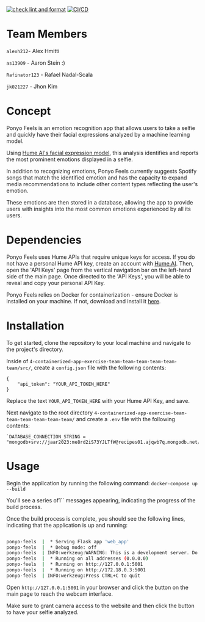[![check lint and format](https://github.com/software-students-fall2023/4-containerized-app-exercise-team-team-team-team-team-team/actions/workflows/lint.yml/badge.svg)](https://github.com/software-students-fall2023/4-containerized-app-exercise-team-team-team-team-team-team/actions/workflows/lint.yml)
[![CI/CD](https://github.com/software-students-fall2023/4-containerized-app-exercise-team-team-team-team-team-team/actions/workflows/python-app.yml/badge.svg)](https://github.com/software-students-fall2023/4-containerized-app-exercise-team-team-team-team-team-team/actions/workflows/python-app.yml)


# Team Members
`alexh212`- Alex Hmitti

`as13909` - Aaron Stein :)

`Rafinator123` - Rafael Nadal-Scala

`jk021227` - Jhon Kim 

# Concept

Ponyo Feels is an emotion recognition app that allows users to take a selfie and quickly have their facial expressions analyzed by a machine learning model. 

Using [Hume AI's facial expression model](https://hume.ai/products/facial-expression-model/), this analysis identifies and reports the most prominent emotions displayed in a selfie. 

In addition to recognizing emotions, Ponyo Feels currently suggests Spotify songs that match the identified emotion and has the capacity to expand media recommendations to include other content types reflecting the user's emotion. 

These emotions are then stored in a database, allowing the app to provide users with insights into the most common emotions experienced by all its users.

# Dependencies
Ponyo Feels uses Hume APIs that require unique keys for access. 
If you do not have a personal Hume API key, create an account with [Hume.AI](https://www.hume.ai). 
Then, open the 'API Keys' page from the vertical navigation bar on the left-hand side of the main page. Once directed to the 'API Keys', you will be able to reveal and copy your personal API Key.

Ponyo Feels relies on Docker for containerization - ensure Docker is installed on your machine. 
If not, download and install it [here](https://www.docker.com/products/docker-desktop/).


# Installation

To get started, clone the repository to your local machine and navigate to the project's directory. 

Inside of `4-containerized-app-exercise-team-team-team-team-team-team/src/`, create a `config.json` file with the following contents:

```
{
    "api_token": "YOUR_API_TOKEN_HERE"
}
```
Replace the text `YOUR_API_TOKEN_HERE` with your Hume API Key, and save. 

Next navigate to the root directory `4-containerized-app-exercise-team-team-team-team-team-team/` and create a `.env` file with the following contents: 
```
`DATABASE_CONNECTION_STRING = "mongodb+srv://jaar2023:me8rd2iS73YJLTfW@recipes01.ajqwb7q.mongodb.net/"`
``` 

# Usage
Begin the application by running the following command: `docker-compose up --build`

You'll see a series of1`` messages appearing, indicating the progress of the build process.

Once the build process is complete, you should see the following lines, indicating that the application is up and running:

```bash

ponyo-feels  |  * Serving Flask app 'web_app'
ponyo-feels  |  * Debug mode: off
ponyo-feels  | INFO:werkzeug:WARNING: This is a development server. Do not use it in a production deployment. Use a production WSGI server instead.
ponyo-feels  |  * Running on all addresses (0.0.0.0)
ponyo-feels  |  * Running on http://127.0.0.1:5001
ponyo-feels  |  * Running on http://172.18.0.3:5001
ponyo-feels  | INFO:werkzeug:Press CTRL+C to quit

```

Open `http://127.0.0.1:5001` in your browser and click the button on the main page to reach the webcam interface. 

Make sure to grant camera access to the website and then click the button to have your selfie analyzed.
